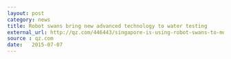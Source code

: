 ```yaml
---
layout: post
category: news
title: Robot swans bring new advanced technology to water testing
external_url: http://qz.com/446443/singapore-is-using-robot-swans-to-monitor-water-quality/
source : qz.com
date:   2015-07-07
---
```

